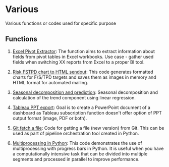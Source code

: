# Various
Various functions or codes used for specific purpose

## Functions

1. [Excel Pivot Extractor](./Excel_pivot_field_extractor.ipynb): The function aims to extract information about fields from pivot tables in Excel workbooks. Use case - gather used fields when switching XX reports from Excel to a proper BI tool.
   
2. [Risk FSTPD chart to HTML sendout](./FSPD_chart_formatting_inmemory_storage.py): This code generates formatted charts for F/S/TPD targets and saves them as images in memory and HTML format for automated mailing.

3. [Seasonal decomposition and prediction](./Revenue_Forecast_with_Seasonality.ipynb): Seasonal decomposition and calculation of the trend component using linear regression.

4. [Tableau PPT export](./Tableau_PPT_export.ipynb): Goal is to create a PowerPoint document of a dashboard as Tableau subscription function doesn't offer option of PPT output format (image, PDF or both). 

5. [Git fetch a file](./git_fetch_file.py): Code for getting a file (new version) from Git. This can be used as part of pipeline orchestration tool created in Python.

6. [Multiprocessing in Python](./multiprocessing_with_progress_bar.py): This code demonstrates the use of multiprocessing with progress bars in Python. It is useful when you have a computationally intensive task that can be divided into multiple segments and processed in parallel to improve performance. 
